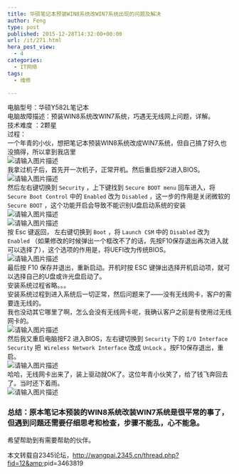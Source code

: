```yaml
---
title: 华硕笔记本预装WIN8系统改WIN7系统出现的问题及解决
author: Feng
type: post
published: 2015-12-28T14:32:00+00:00
url: /it/271.html
hera_post_view:
  - 4
categories:
  - IT网络
tags:
  - 维修

---
```

电脑型号：华硕Y582L笔记本  
电脑故障描述：预装WIN8系统改WIN7系统，巧遇无无线网上问题，详解。  
技术难度 ：2颗星  
过程：  
一个年青的小伙，想把笔记本预装WIN8系统改成WIN7系统，但自己搞了好久也没搞得，所以拿到我店里  
<img decoding="async" src="https://cdn.uu126.cn/wp-content/uploads/2015/12/Y582L1.jpg" alt="请输入图片描述" title="请输入图片描述" />  
我拿过机子后，首先开一次机子，正常开机。然后重启按F2进入BIOS。  
<img decoding="async" src="https://cdn.uu126.cn/wp-content/uploads/2015/12/Y582L2.jpg" alt="请输入图片描述" title="请输入图片描述" />  
然后左右键切换到 `Security` ，上下键找到 `Secure BOOT menu` 回车进入，将 `Secure Boot Control` 中的 `Enabled` 改为 `Disabled` ，这一步的作用是关闭微软的 `Secure BOOT` ，这个功能开启会导致不能识别U盘启动系统的安装  
<img decoding="async" src="https://cdn.uu126.cn/wp-content/uploads/2015/12/Y582L3.jpg" alt="请输入图片描述" title="请输入图片描述" />  
<img decoding="async" src="https://cdn.uu126.cn/wp-content/uploads/2015/12/Y582L4.jpg" alt="请输入图片描述" title="请输入图片描述" />  
按 Esc 键返回， 左右键切换到 `Boot` ，将 `Launch CSM` 中的 `Disabled` 改为 `Enabled` （如果修改的时候弹出一个框改不了的话，先按F10保存退出再次进入就可以选择了），这个选项的作用是，将UEFI改为传统BIOS。  
<img decoding="async" src="https://cdn.uu126.cn/wp-content/uploads/2015/12/Y582L5.jpg" alt="请输入图片描述" title="请输入图片描述" />  
最后按 F10 保存并退出，重新启动。开机时按 ESC 键弹出选择开机启动项，就可以选择自己的U盘或许光盘启动了。  
安装系统过程省略。。。  
安装系统过程到进入系统后一切正常，然后问题来了——没有无线网卡，客户的需要连无线的。  
我也没动其它哪里了啊，怎么会没有无线网卡呢，我确认客户之前是有使用过无线网卡的。  
<img decoding="async" src="https://cdn.uu126.cn/wp-content/uploads/2015/12/Y582L6.jpg" alt="请输入图片描述" title="请输入图片描述" />  
然后我又重启电脑按F2 进入BIOS，左右键切换到 `Security` 下的 `I/O Interface Security` 把` Wireless Network Interface` 改成 `UnLock` 。按F10保存退出，重启。  
<img decoding="async" src="https://cdn.uu126.cn/wp-content/uploads/2015/12/Y582L7.jpg" alt="请输入图片描述" title="请输入图片描述" />  
哈哈，无线网卡出来了，装上驱动就OK了。这位年青小伙笑了，给了钱飞奔回去了。当时还下着雨。  
<img decoding="async" src="https://cdn.uu126.cn/wp-content/uploads/2015/12/Y582L8.jpg" alt="请输入图片描述" title="请输入图片描述" /> 

### 总结：原本笔记本预装的WIN8系统改装WIN7系统是很平常的事了，但遇到问题还需要仔细思考和检查，步骤不能乱，心不能急。

希望帮助到有需要帮助的伙伴。

本文转载自2345论坛，[<http://wangpai.2345.cn/thread.php?fid=12&amp>][1];pid=3463819

 [1]: http://wangpai.2345.cn/thread.php?fid=12&amp